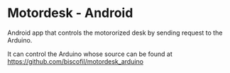 # Motordesk - Android
Android app that controls the motororized desk by sending request to the Arduino.

It can control the Arduino whose source can be found at https://github.com/biscofil/motordesk_arduino
